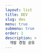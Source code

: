 ```yaml
---
layout: list
title: DEV
slug: dev
menu: true
submenu: true
order: 1
description: >
  개발 경험 공유
---
```


